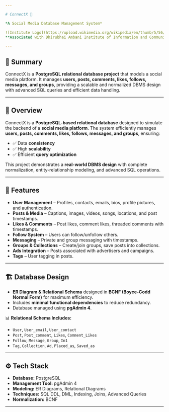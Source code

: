 ```yaml
---

# ConnectX 📱

*A Social Media Database Management System*

![Institute Logo](https://upload.wikimedia.org/wikipedia/en/thumb/5/56/DA-IICT_logo.svg/1200px-DA-IICT_logo.svg.png)
**Associated with Dhirubhai Ambani Institute of Information and Communication Technology (DA-IICT)**

---
```


## 📝 Summary

ConnectX is a **PostgreSQL relational database project** that models a social media platform.
It manages **users, posts, comments, likes, follows, messages, and groups**, providing a scalable and normalized DBMS design with advanced SQL queries and efficient data handling.

---

## 📌 Overview

ConnectX is a **PostgreSQL-based relational database** designed to simulate the backend of a **social media platform**.
The system efficiently manages **users, posts, comments, likes, follows, messages, and groups**, ensuring:

* ✅ Data **consistency**
* ✅ High **scalability**
* ✅ Efficient **query optimization**

This project demonstrates a **real-world DBMS design** with complete normalization, entity-relationship modeling, and advanced SQL operations.

---

## 🔑 Features

* **User Management** – Profiles, contacts, emails, bios, profile pictures, and authentication.
* **Posts & Media** – Captions, images, videos, songs, locations, and post timestamps.
* **Likes & Comments** – Post likes, comment likes, threaded comments with timestamps.
* **Follow System** – Users can follow/unfollow others.
* **Messaging** – Private and group messaging with timestamps.
* **Groups & Collections** – Create/join groups, save posts into collections.
* **Ads Integration** – Posts associated with advertisers and campaigns.
* **Tags** – User tagging in posts.

---

## 🏗️ Database Design

* **ER Diagram & Relational Schema** designed in **BCNF (Boyce-Codd Normal Form)** for maximum efficiency.
* Includes **minimal functional dependencies** to reduce redundancy.
* Database managed using **pgAdmin 4**.

📊 **Relational Schema Includes:**

* `User`, `User_email`, `User_contact`
* `Post`, `Post_comment`, `Likes`, `Comment_Likes`
* `Follow`, `Message`, `Group`, `In1`
* `Tag`, `Collection`, `Ad`, `Placed_as`, `Saved_as`

---

## ⚙️ Tech Stack

* **Database:** PostgreSQL
* **Management Tool:** pgAdmin 4
* **Modeling:** ER Diagrams, Relational Diagrams
* **Techniques:** SQL DDL, DML, Indexing, Joins, Advanced Queries
* **Normalization:** BCNF

---
